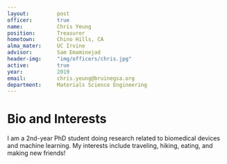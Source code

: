 ```yaml
---
layout:     	post
officer: 		true
name:      		Chris Yeung
position: 		Treasurer
hometown:		Chino Hills, CA
alma_mater: 	UC Irvine
advisor: 		Sam Emaminejad
header-img: 	"img/officers/chris.jpg"
active: 		true
year:  			2019
email: 			chris.yeung@bruinegsa.org
department: 	Materials Science Engineering
---
```


# Bio and Interests
I am a 2nd-year PhD student doing research related to biomedical devices and machine learning. My interests include traveling, hiking, eating, and making new friends!
 